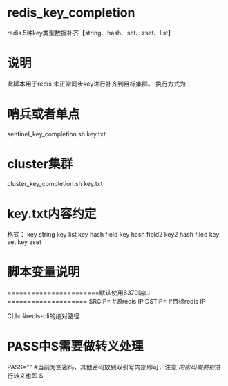# redis_key_completion
redis 5种key类型数据补齐【string、hash、set、zset、list】

# 说明
此脚本用于redis 未正常同步key进行补齐到目标集群。
执行方式为：
# 哨兵或者单点
sentinel_key_completion.sh key.txt

# cluster集群
cluster_key_completion.sh key.txt

# key.txt内容约定
格式：
key string
key list
key hash field
key hash field2 
key2 hash filed
key set
key zset

# 脚本变量说明
=======================默认使用6379端口====================
SRCIP=   #源redis IP
DSTIP=   #目标redis IP

CLI=     #redis-cli的绝对路径
# PASS中$需要做转义处理
PASS=""  #当前为空密码，其他密码放到双引号内部即可，注意 $的密码需要把$进行转义也即 \$ 
